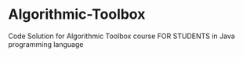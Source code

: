 # Algorithmic-Toolbox
Code Solution for Algorithmic Toolbox course FOR STUDENTS in Java programming language 
